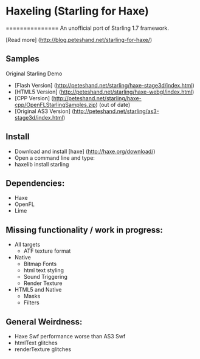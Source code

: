 # Haxeling (Starling for Haxe)
===============
An unofficial port of Starling 1.7 framework.

[Read more] (http://blog.peteshand.net/starling-for-haxe/)

Samples
-------------------
Original Starling Demo
* [Flash Version] (http://peteshand.net/starling/haxe-stage3d/index.html)
* [HTML5 Version] (http://peteshand.net/starling/haxe-webgl/index.html)
* [CPP Version] (http://peteshand.net/starling/haxe-cpp/OpenFLStarlingSamples.zip) (out of date)
* [Original AS3 Version] (http://peteshand.net/starling/as3-stage3d/index.html)

Install
-------
* Download and install [haxe] (http://haxe.org/download/)
* Open a command line and type:
* haxelib install starling

Dependencies:
-------------------
* Haxe
* OpenFL
* Lime

Missing functionality / work in progress:
-------------------
* All targets
  * ATF texture format
* Native
  * Bitmap Fonts
  * html text styling
  * Sound Triggering
  * Render Texture
* HTML5 and Native
  * Masks
  * Filters

General Weirdness:
-------------------
* Haxe Swf performance worse than AS3 Swf
* htmlText glitches
* renderTexture glitches